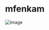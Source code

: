 # mfenkam
![Image](https://github.com/user-attachments/assets/e5eeed5b-407a-4317-9b4e-96417ed752bd)
